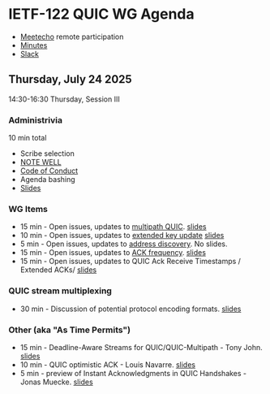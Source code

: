 # IETF-122 QUIC WG Agenda

* [Meetecho](https://meetings.conf.meetecho.com/ietf123/?group=quic) remote participation
* [Minutes](https://notes.ietf.org/notes-ietf-122-quic  )
* [Slack](https://quicdev.slack.com/)

## Thursday, July 24 2025

14:30-16:30 Thursday, Session III

### Administrivia

10 min total

* Scribe selection
* [NOTE WELL](https://www.ietf.org/about/note-well.html)
* [Code of Conduct](https://www.rfc-editor.org/rfc/rfc7154.html)
* Agenda bashing
* [Slides](https://github.com/quicwg/wg-materials/blob/main/ietf123/chairs.pdf)

### WG Items
* 15 min - Open issues, updates to [multipath QUIC](https://datatracker.ietf.org/doc/html/draft-ietf-quic-multipath). [slides](https://github.com/quicwg/wg-materials/blob/main/ietf123/multipath.pdf)
* 10 min - Open issues, updates to [extended key update](https://datatracker.ietf.org/doc/draft-ietf-quic-extended-key-update/) [slides](https://github.com/quicwg/wg-materials/blob/main/ietf123/extended-key-update.pdf)
* 5 min - Open issues, updates to [address discovery](https://datatracker.ietf.org/doc/draft-ietf-quic-address-discovery/). No slides.
* 15 min - Open issues, updates to [ACK frequency](https://datatracker.ietf.org/doc/draft-ietf-quic-ack-frequency/). [slides](https://github.com/quicwg/wg-materials/blob/main/ietf123/ack-frequency.pdf)
* 15 min - Open issues, updates to QUIC Ack Receive Timestamps / Extended ACKs/ [slides](https://github.com/quicwg/wg-materials/blob/main/ietf123/timestamps.pdf)


### QUIC stream multiplexing
* 30 min - Discussion of potential protocol encoding formats. [slides](https://github.com/quicwg/wg-materials/blob/main/ietf123/qmux-comparing-wire-protocols.pdf)

### Other (aka "As Time Permits")
* 15 min - Deadline-Aware Streams for QUIC/QUIC-Multipath - Tony John. [slides](https://github.com/quicwg/wg-materials/blob/main/ietf123/deadline-aware-streams.pdf)
* 10 min - QUIC optimistic ACK - Louis Navarre. [slides](https://github.com/quicwg/wg-materials/blob/main/ietf123/opportunistic-ack.pdf)
* 5 min - preview of Instant Acknowledgments in QUIC Handshakes - Jonas Muecke. [slides](https://github.com/quicwg/wg-materials/blob/main/ietf123/instant-ack.pdf)